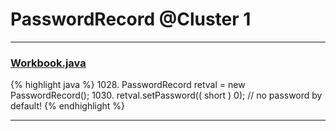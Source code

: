 # PasswordRecord @Cluster 1

***

### [Workbook.java](https://searchcode.com/codesearch/view/15642358/)
{% highlight java %}
1028. PasswordRecord retval = new PasswordRecord();
1030. retval.setPassword(( short ) 0);   // no password by default!
{% endhighlight %}

***

